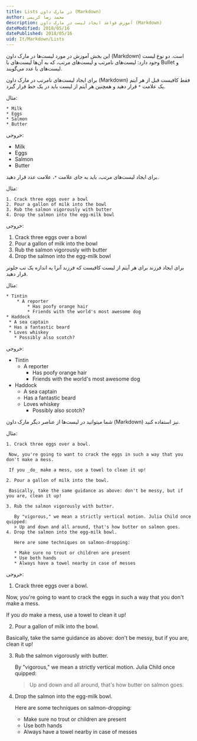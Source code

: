 ```yaml
---
title: Lists در مارک داون (Markdown)  
author: محمد رضا کریمی  
description: آموزش قواعد ایجاد لیست در مارک داون (Markdown)  
dateModified: 2018/05/16  
datePublished: 2018/05/16  
uid: It/Markdown/Lists  
---
```


این بخش آموزش در مورد لیست‌ها در مارک داون (Markdown) است.
دو نوع لیست وجود دارد: لیست‌های نامرتب و لیست‌های مرتب، که به آن‌ها لیست‌های با Bullet و لیست‌‌های با عدد می‌گویند.

برای ایجاد لیست‌های نامرتب در مارک داون (Markdown) فقط کافیست قبل از هر آیتم یک علامت `*` قرار دهید و همچنین هر آیتم از لیست باید در یک خط قرار گیرد.

مثال:

````
* Milk
* Eggs
* Salmon
* Butter
````

خروجی:

* Milk
* Eggs
* Salmon
* Butter

برای ایجاد لیست‌های مرتب، باید به جای علامت `*`، علامت عدد قرار دهید.

مثال:

```
1. Crack three eggs over a bowl
2. Pour a gallon of milk into the bowl
3. Rub the salmon vigorously with butter
4. Drop the salmon into the egg-milk bowl
```

خروجی:

1. Crack three eggs over a bowl
2. Pour a gallon of milk into the bowl
3. Rub the salmon vigorously with butter
4. Drop the salmon into the egg-milk bowl

برای ایجاد فرزند برای هر آیتم از لیست کافیست که فرزند آنرا یه اندازه یک تب جلوتر قرار دهید.

مثال:

```
* Tintin
    * A reporter
        * Has poofy orange hair
        * Friends with the world's most awesome dog
* Haddock
 * A sea captain
 * Has a fantastic beard
 * Loves whiskey
   * Possibly also scotch?
```

خروجی:

* Tintin
    * A reporter
        * Has poofy orange hair
        * Friends with the world's most awesome dog
* Haddock
    * A sea captain
    * Has a fantastic beard
    * Loves whiskey
        * Possibly also scotch? 

شما میتوانید در لیست‌ها از عناصر دیگر مارک داون (Markdown) نیز استفاده کنید.

مثال:

```
1. Crack three eggs over a bowl.

 Now, you're going to want to crack the eggs in such a way that you don't make a mess.

 If you _do_ make a mess, use a towel to clean it up!

2. Pour a gallon of milk into the bowl.

 Basically, take the same guidance as above: don't be messy, but if you are, clean it up!

3. Rub the salmon vigorously with butter.

   By "vigorous," we mean a strictly vertical motion. Julia Child once quipped:
   > Up and down and all around, that's how butter on salmon goes.
4. Drop the salmon into the egg-milk bowl.

   Here are some techniques on salmon-dropping:

   * Make sure no trout or children are present
   * Use both hands
   * Always have a towel nearby in case of messes
```

خروجی:

1. Crack three eggs over a bowl.

 Now, you're going to want to crack the eggs in such a way that you don't make a mess.

 If you _do_ make a mess, use a towel to clean it up!

2. Pour a gallon of milk into the bowl.

 Basically, take the same guidance as above: don't be messy, but if you are, clean it up!

3. Rub the salmon vigorously with butter.

   By "vigorous," we mean a strictly vertical motion. Julia Child once quipped:
   > Up and down and all around, that's how butter on salmon goes.
4. Drop the salmon into the egg-milk bowl.

   Here are some techniques on salmon-dropping:

   * Make sure no trout or children are present
   * Use both hands
   * Always have a towel nearby in case of messes


